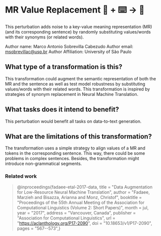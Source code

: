 # MR Value Replacement 🦎  + ⌨️ → 🐍
This perturbation adds noise to a key-value meaning representation (MR) (and its corresponding sentence) by randomly substituting values/words with their synonyms (or related words).


Author name: Marco Antonio Sobrevilla Cabezudo
Author email: msobrevillac@usp.br
Author Affiliation: University of São Paulo

## What type of a transformation is this?
This transformation could augment the semantic representation of both the MR and the sentence as well as test model robustness by substituting values/words with their related words. This transformation is inspired by strategies of synonym replacement in Neural Machine Translation.

## What tasks does it intend to benefit?
This perturbation would benefit all tasks on data-to-text generation.


## What are the limitations of this transformation?
The transformation uses a simple strategy to align values of a MR and tokens in the corresponding sentence. This way, there could be some problems in complex sentences. Besides, the transformation might introduce non-grammatical segments.


### Related work

> @inproceedings{fadaee-etal-2017-data,
>     title = "Data Augmentation for Low-Resource Neural Machine Translation",
>     author = "Fadaee, Marzieh  and
>       Bisazza, Arianna  and
>       Monz, Christof",
>     booktitle = "Proceedings of the 55th Annual Meeting of the Association for Computational Linguistics (Volume 2: Short Papers)",
>     month = jul,
>     year = "2017",
>     address = "Vancouver, Canada",
>     publisher = "Association for Computational Linguistics",
>     url = "https://aclanthology.org/P17-2090",
>     doi = "10.18653/v1/P17-2090",
>     pages = "567--573",}


